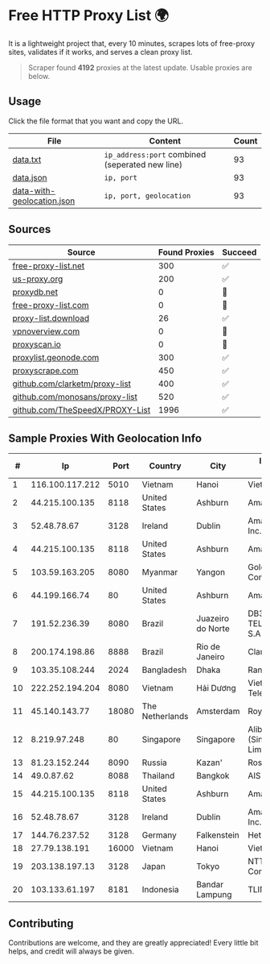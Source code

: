 
# Free HTTP Proxy List 🌍

It is a lightweight project that, every 10 minutes, scrapes lots of free-proxy sites, validates if it works, and serves a clean proxy list.


> Scraper found **4192** proxies at the latest update. Usable proxies are below.

## Usage

Click the file format that you want and copy the URL.


|File|Content|Count|
|----|-------|-----|
|[data.txt](https://raw.githubusercontent.com/themiralay/Proxy-List-World/master/data.txt)|`ip_address:port` combined (seperated new line)|93|
|[data.json](https://raw.githubusercontent.com/themiralay/Proxy-List-World/master/data.json)|`ip, port`|93|
|[data-with-geolocation.json](https://raw.githubusercontent.com/themiralay/Proxy-List-World/master/data-with-geolocation.json)|`ip, port, geolocation`|93|

## Sources

|Source|Found Proxies|Succeed|
|------|-------------|-------|
|[free-proxy-list.net](https://free-proxy-list.net)|300|✅|
|[us-proxy.org](https://www.us-proxy.org)|200|✅|
|[proxydb.net](http://proxydb.net)|0|🚫|
|[free-proxy-list.com](https://free-proxy-list.com/?page=&port=&type%5B%5D=http&type%5B%5D=https&up_time=0&search=Search)|0|🚫|
|[proxy-list.download](https://www.proxy-list.download/HTTP)|26|✅|
|[vpnoverview.com](https://vpnoverview.com/privacy/anonymous-browsing/free-proxy-servers)|0|🚫|
|[proxyscan.io](https://www.proxyscan.io)|0|🚫|
|[proxylist.geonode.com](https://proxylist.geonode.com/api/proxy-list?limit=300&page=1&sort_by=lastChecked&sort_type=desc&protocols=http,https)|300|✅|
|[proxyscrape.com](https://api.proxyscrape.com/v2/?request=displayproxies&protocol=http&timeout=10000&country=all&ssl=all&anonymity=all)|450|✅|
|[github.com/clarketm/proxy-list](https://raw.githubusercontent.com/clarketm/proxy-list/master/proxy-list-raw.txt)|400|✅|
|[github.com/monosans/proxy-list](https://raw.githubusercontent.com/monosans/proxy-list/main/proxies/http.txt)|520|✅|
|[github.com/TheSpeedX/PROXY-List](https://raw.githubusercontent.com/TheSpeedX/PROXY-List/master/http.txt)|1996|✅|


## Sample Proxies With Geolocation Info

|#|Ip|Port|Country|City|Internet Service Provider|
|-|--|----|-------|----|-------------------------|
|1|116.100.117.212|5010|Vietnam|Hanoi|Viettel Corporation|
|2|44.215.100.135|8118|United States|Ashburn|Amazon.com|
|3|52.48.78.67|3128|Ireland|Dublin|Amazon Technologies Inc.|
|4|44.215.100.135|8118|United States|Ashburn|Amazon.com|
|5|103.59.163.205|8080|Myanmar|Yangon|Golden Dragon 2000 Company Limited|
|6|44.199.166.74|80|United States|Ashburn|Amazon.com|
|7|191.52.236.39|8080|Brazil|Juazeiro do Norte|DB3 SERVICOS DE TELECOMUNICACOES S.A|
|8|200.174.198.86|8888|Brazil|Rio de Janeiro|Claro S.A|
|9|103.35.108.244|2024|Bangladesh|Dhaka|Ranks ITT|
|10|222.252.194.204|8080|Vietnam|Hải Dương|VietNam Post and Telecom Corporation|
|11|45.140.143.77|18080|The Netherlands|Amsterdam|RoyaleHosting BV|
|12|8.219.97.248|80|Singapore|Singapore|Alibaba Cloud (Singapore) Private Limited|
|13|81.23.152.244|8090|Russia|Kazan'|Rostelecom networks|
|14|49.0.87.62|8088|Thailand|Bangkok|AIS-Fibre|
|15|44.215.100.135|8118|United States|Ashburn|Amazon.com|
|16|52.48.78.67|3128|Ireland|Dublin|Amazon Technologies Inc.|
|17|144.76.237.52|3128|Germany|Falkenstein|Hetzner Online GmbH|
|18|27.79.138.191|16000|Vietnam|Hanoi|Viettel Corporation|
|19|203.138.197.13|3128|Japan|Tokyo|NTT PC Communications, Inc.|
|20|103.133.61.197|8181|Indonesia|Bandar Lampung|TLINK|



## Contributing

Contributions are welcome, and they are greatly appreciated! Every
little bit helps, and credit will always be given.

